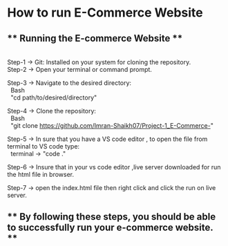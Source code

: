 # How to run E-Commerce Website
## ** Running the E-commerce Website  **
<br>
Step-1 -> Git: Installed on your system for cloning the repository.
<br>
Step-2 -> Open your terminal or command prompt.

Step-3 -> Navigate to the desired directory:
<br>
&nbsp;            Bash
<br>
 &nbsp;         "cd path/to/desired/directory"

Step-4 -> Clone the repository:
<br>
 &nbsp;         Bash
          <br>
&nbsp;          "git clone https://github.com/Imran-Shaikh07/Project-1_E-Commerce-"

Step-5 -> In sure that you have a VS code editor , to open the file from terminal to VS code type:
<br>
&nbsp;         terminal -> "code ."

Step-6 -> Insure that in your vs code editor ,live server downloaded for run the html file in browser.

Step-7 -> open the index.html file then right click and click the run on live server.

## ** By following these steps, you should be able to successfully run your e-commerce website. **
          
          
